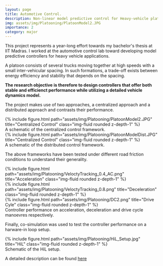 ```yaml
---
layout: page
title: Automotive Control.
description: Non-linear model predictive control for Heavy-vehicle platooning.
img: assets/img/Platooning/PlatoonModel2.JPG
importance: 2
category: major
---
```


This project represents a year-long effort towards my bachelor's thesis at IIT Madras. I worked at the automotive control lab toward developing model predictive controllers for heavy vehicle applications.

A platoon consists of several trucks moving together at high speeds with a small inter-vehicular spacing. In such formations, a trade-off exists between energy efficiency and stability that depends on the spacing.

<b>The research objective is therefore to design controllers that offer both stable and efficienct performance while utilizing a detailed vehicle dynamics model.</b>

The project makes use of two approaches, a centralized approach and a distributed approach and contrasts their performance. 

<div class="row">
    <div class="col-sm mt-3 mt-md-0">
        {% include figure.html path="assets/img/Platooning/PlatoonModel2.JPG" title="Centralized Control" class="img-fluid rounded z-depth-1" %}
    </div>
</div>
<div class="caption">
    A schematic of the centralized control framework.
</div>


<div class="row">
    <div class="col-sm mt-3 mt-md-0">
        {% include figure.html path="assets/img/Platooning/PlatoonModelDist.JPG" title="Centralized Control" class="img-fluid rounded z-depth-1" %}
    </div>
</div>
<div class="caption">
    A schematic of the distributed control framework.
</div>

The above frameworks have been tested under different road friction conditions to understand their generality. 

<div class="row">
    <div class="col-sm mt-3 mt-md-0">
        {% include figure.html path="assets/img/Platooning/VeloctyTracking_0.4_AC.png" title="Acceleration" class="img-fluid rounded z-depth-1" %}
    </div>
    <div class="col-sm mt-3 mt-md-0">
        {% include figure.html path="assets/img/Platooning/VeloctyTracking_0.8.png" title="Deceleration" class="img-fluid rounded z-depth-1" %}
    </div>
    <div class="col-sm mt-3 mt-md-0">
        {% include figure.html path="assets/img/Platooning/DC2.png" title="Drive Cyle" class="img-fluid rounded z-depth-1" %}
    </div>
</div>
<div class="caption">
Controller performance on acceleration, deceleration and drive cycle manoevres respectively. 
</div>

Finally, co-simulation was used to test the controller performance on a harware-in loop setup.

<div class="row">
    <div class="col-sm mt-3 mt-md-0">
        {% include figure.html path="assets/img/Platooning/HiL_Setup.jpg" title="HiL" class="img-fluid rounded z-depth-1" %}
    </div>
</div>
<div class="caption">
    Schematic of the HiL setup.
</div>


A detailed description can be found <a href="https://ieeexplore.ieee.org/document/10178412" >here</a>